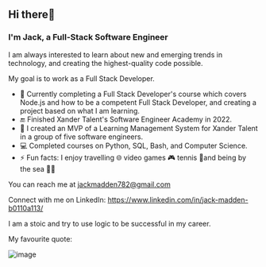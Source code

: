 ## Hi there👋
### I'm Jack, a Full-Stack Software Engineer

I am always interested to learn about new and emerging trends in technology, and creating the highest-quality code possible. 

My goal is to work as a Full Stack Developer. 

- 👷 Currently completing a Full Stack Developer's course which covers Node.js and how to be a competent Full Stack Developer, and creating a project based on what I am learning.
- 🔚 Finished Xander Talent's Software Engineer Academy in 2022.
- 🥇 I created an MVP of a Learning Management System for Xander Talent in a group of five software engineers.
- 💻 Completed courses on Python, SQL, Bash, and Computer Science.
- ⚡ Fun facts: I enjoy travelling 🌐 video games 🎮 tennis 🎾and being by the sea 🤽‍♀️

You can reach me at jackmadden782@gmail.com 

Connect with me on LinkedIn: https://www.linkedin.com/in/jack-madden-b0110a113/ 

I am a stoic and try to use logic to be successful in my career. 

My favourite quote: 

![image](https://user-images.githubusercontent.com/68071086/203614485-0f197dbc-b7cf-447c-b90c-4811892336c5.png)

